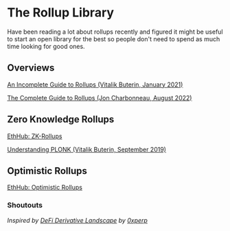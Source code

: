 # The Rollup Library
Have been reading a lot about rollups recently and figured it might be useful to start an open library for the best so people don't need to spend as much time looking for good ones.

## Overviews
[An Incomplete Guide to Rollups (Vitalik Buterin, January 2021)](https://vitalik.ca/general/2021/01/05/rollup.html)

[The Complete Guide to Rollups (Jon Charbonneau, August 2022)](https://members.delphidigital.io/reports/the-complete-guide-to-rollups/)


## Zero Knowledge Rollups
[EthHub: ZK-Rollups](https://docs.ethhub.io/ethereum-roadmap/layer-2-scaling/zk-rollups/)

[Understanding PLONK (Vitalik Buterin, September 2019)](https://vitalik.ca/general/2019/09/22/plonk.html)

## Optimistic Rollups 
[EthHub: Optimistic Rollups](https://docs.ethhub.io/ethereum-roadmap/layer-2-scaling/optimistic_rollups/)




### Shoutouts
*Inspired by [DeFi Derivative Landscape](https://github.com/0xperp/defi-derivatives) by [0xperp](https://twitter.com/0xperp)*
